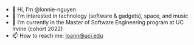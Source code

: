 - 👋 Hi, I’m @lonnie-nguyen
- 👀 I’m interested in technology (software & gadgets), space, and music 
- 🌱 I’m currently in the Master of Software Engineering program at UC Irvine (cohort 2022)
- 📫 How to reach me: loann@uci.edu


<!---
lonnie-nguyen/lonnie-nguyen is a ✨ special ✨ repository because its `README.md` (this file) appears on your GitHub profile.
You can click the Preview link to take a look at your changes.
--->
